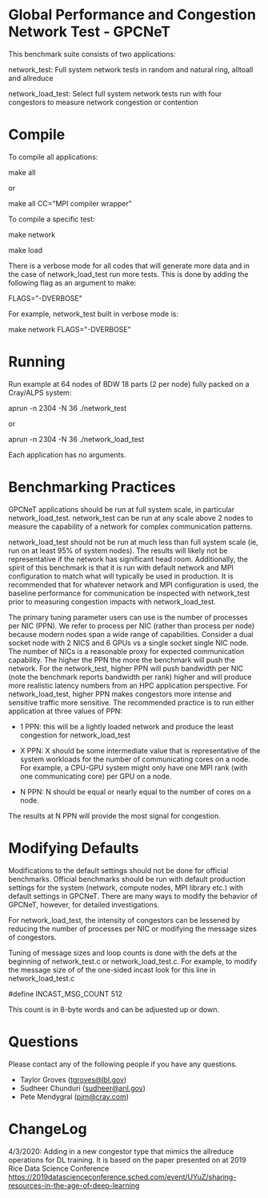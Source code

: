 # Global Performance and Congestion Network Test - GPCNeT #

This benchmark suite consists of two applications:

network_test: Full system network tests in random and natural ring, alltoall
              and allreduce

network_load_test: Select full system network tests run with four congestors to
                   measure network congestion or contention

# Compile #

To compile all applications:

make all

or

make all CC="MPI compiler wrapper"


To compile a specific test:

make network

make load

There is a verbose mode for all codes that will generate more data and in the case
of network_load_test run more tests.  This is done by adding the following flag
as an argument to make:

FLAGS="-DVERBOSE"

For example, network_test built in verbose mode is:

make network FLAGS="-DVERBOSE"

# Running #

Run example at 64 nodes of BDW 18 parts (2 per node) fully packed on a Cray/ALPS system:

aprun -n 2304 -N 36 ./network_test

or

aprun -n 2304 -N 36 ./network_load_test

Each application has no arguments.

# Benchmarking Practices

GPCNeT applications should be run at full system scale, in particular
network_load_test. network_test can be run at any scale above 2 nodes to
measure the capability of a network for complex communication patterns.

network_load_test should not be run at much less than full system scale
(ie, run on at least 95% of system nodes).  The results
will likely not be representative if the network has significant head room.  Additionally,
the spirit of this benchmark is that it is run with default network and MPI configuration
to match what will typically be used in production.  It is recommended that for whatever
network and MPI configuration is used, the baseline performance for communication be
inspected with network_test prior to measuring congestion impacts with network_load_test.

The primary tuning parameter users can use is the number of processes per NIC (PPN).
We refer to process per NIC (rather than process per node) because modern nodes span a wide range of capabilities.
Consider a dual socket node with 2 NICS and 6 GPUs vs a single socket single NIC node.
The number of NICs is a reasonable proxy for expected communication capability.
The higher the PPN the more the benchmark will push the network.  For the network_test,
higher PPN will push bandwidth per NIC (note the benchmark reports bandwidth per rank)
higher and will produce more realistic latency numbers from an HPC application perspective.
For network_load_test, higher PPN makes congestors more intense and sensitive traffic
more sensitive.  The recommended practice is to run either application at three
values of PPN:

* 1 PPN: this will be a lightly loaded network and produce the least congestion for
         network_load_test

* X PPN: X should be some intermediate value that is representative of the system workloads
         for the number of communicating cores on a node.  For example, a CPU-GPU system
         might only have one MPI rank (with one communicating core) per GPU on a node.

* N PPN: N should be equal or nearly equal to the number of cores on a node.

The results at N PPN will provide the most signal for congestion.

# Modifying Defaults #

Modifications to the default settings should not be done for official benchmarks.  Official
benchmarks should be run with default production settings for the system (network, compute nodes,
MPI library etc.) with default settings in GPCNeT.  There are many ways to modify the behavior
of GPCNeT, however, for detailed investigations.

For network_load_test, the intensity of
congestors can be lessened by reducing the number of processes per NIC or
modifying the message sizes of congestors.

Tuning of message sizes and loop counts is done with the defs at the beginning of
network_test.c or network_load_test.c.  For example, to modify the message size of
of the one-sided incast look for this line in network_load_test.c

#define INCAST_MSG_COUNT 512

This count is in 8-byte words and can be adjuested up or down.

# Questions #

Please contact any of the following people if you have any questions.

* Taylor Groves (tgroves@lbl.gov)
* Sudheer Chunduri (sudheer@anl.gov)
* Pete Mendygral (pjm@cray.com)

# ChangeLog #

4/3/2020: Adding in a new congestor type that mimics the allreduce operations for DL training.  It is based on
          the paper presented on at 2019 Rice Data Science Conference
          https://2019datascienceconference.sched.com/event/UYuZ/sharing-resources-in-the-age-of-deep-learning
